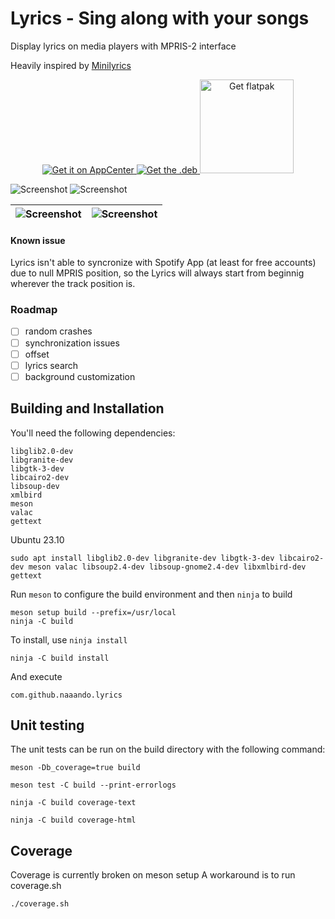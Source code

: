 # Lyrics - Sing along with your songs
Display lyrics on media players with MPRIS-2 interface

Heavily inspired by [Minilyrics](https://www.crintsoft.com/minilyrics/)

<p align=center>
    <a href='https://appcenter.elementary.io/com.github.naaando.lyrics/'>
        <img alt='Get it on AppCenter' src='https://appcenter.elementary.io/badge.svg'/>
    </a>
    <a href='https://github.com/naaando/lyrics/releases'>
        <img alt='Get the .deb' src='https://robertsanseries.github.io/ciano/img/badge.svg'/>
    </a>
    <a href='https://flathub.org/apps/details/com.github.naaando.lyrics'>
        <img alt='Get flatpak' width=150 src='https://flathub.org/assets/badges/flathub-badge-en.png'/>
    </a>
</p>

![Screenshot](data/screenshot-dark.png)
![Screenshot](data/screenshot.png)

|    ![Screenshot](data/screenshot-inactive.png)        |      ![Screenshot](data/screenshot-dark-inactive.png)      |
| -------------------------------------------- | ------------------------------------------------- |

#### Known issue
Lyrics isn't able to syncronize with Spotify App (at least for free accounts) due to null MPRIS position, so the Lyrics will always start from beginnig wherever the track position is.

### Roadmap

- [ ] random crashes
- [ ] synchronization issues
- [ ] offset
- [ ] lyrics search
- [ ] background customization

## Building and Installation

You'll need the following dependencies:

    libglib2.0-dev
    libgranite-dev
    libgtk-3-dev
    libcairo2-dev
    libsoup-dev
    xmlbird
    meson
    valac
    gettext


Ubuntu 23.10

```shell
sudo apt install libglib2.0-dev libgranite-dev libgtk-3-dev libcairo2-dev meson valac libsoup2.4-dev libsoup-gnome2.4-dev libxmlbird-dev gettext
```

Run `meson` to configure the build environment and then `ninja` to build

    meson setup build --prefix=/usr/local
    ninja -C build

To install, use `ninja install`

    ninja -C build install

And execute

  `com.github.naaando.lyrics`

## Unit testing

The unit tests can be run on the build directory with the following command:

    meson -Db_coverage=true build

    meson test -C build --print-errorlogs

    ninja -C build coverage-text

    ninja -C build coverage-html

## Coverage

Coverage is currently broken on meson setup
A workaround is to run coverage.sh

    ./coverage.sh
